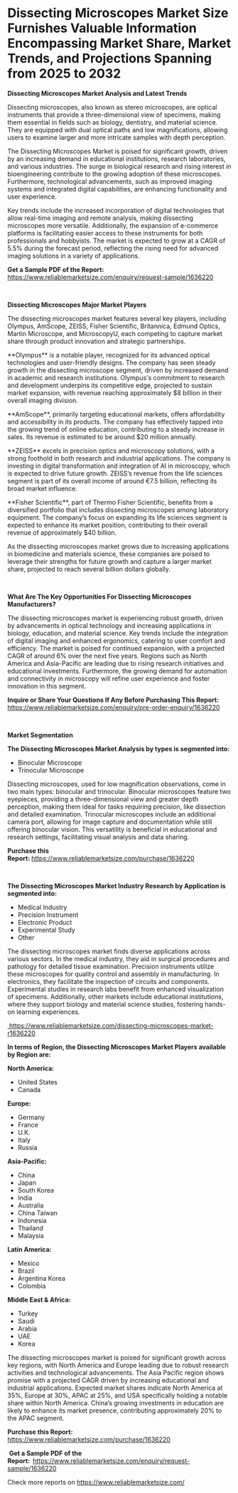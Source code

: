 <p><h1>Dissecting Microscopes Market Size Furnishes Valuable Information Encompassing Market Share, Market Trends, and Projections Spanning from 2025 to 2032</h1></p><p><strong>Dissecting Microscopes Market Analysis and Latest Trends</strong></p>
<p><p>Dissecting microscopes, also known as stereo microscopes, are optical instruments that provide a three-dimensional view of specimens, making them essential in fields such as biology, dentistry, and material science. They are equipped with dual optical paths and low magnifications, allowing users to examine larger and more intricate samples with depth perception. </p><p>The Dissecting Microscopes Market is poised for significant growth, driven by an increasing demand in educational institutions, research laboratories, and various industries. The surge in biological research and rising interest in bioengineering contribute to the growing adoption of these microscopes. Furthermore, technological advancements, such as improved imaging systems and integrated digital capabilities, are enhancing functionality and user experience.</p><p>Key trends include the increased incorporation of digital technologies that allow real-time imaging and remote analysis, making dissecting microscopes more versatile. Additionally, the expansion of e-commerce platforms is facilitating easier access to these instruments for both professionals and hobbyists. The market is expected to grow at a CAGR of 5.5% during the forecast period, reflecting the rising need for advanced imaging solutions in a variety of applications.</p></p>
<p><strong>Get a Sample PDF of the Report:&nbsp;</strong> <a href="https://www.reliablemarketsize.com/enquiry/request-sample/1636220?utm_campaign=2565&utm_medium=2&utm_source=Github&utm_content=ia&utm_term=08042025&utm_id=dissecting-microscopes">https://www.reliablemarketsize.com/enquiry/request-sample/1636220</a></p>
<p>&nbsp;</p>
<p><strong>Dissecting Microscopes Major Market Players</strong></p>
<p><p>The dissecting microscopes market features several key players, including Olympus, AmScope, ZEISS, Fisher Scientific, Britannica, Edmund Optics, Martin Microscope, and MicroscopyU, each competing to capture market share through product innovation and strategic partnerships.</p><p>**Olympus** is a notable player, recognized for its advanced optical technologies and user-friendly designs. The company has seen steady growth in the dissecting microscope segment, driven by increased demand in academic and research institutions. Olympus's commitment to research and development underpins its competitive edge, projected to sustain market expansion, with revenue reaching approximately $8 billion in their overall imaging division.</p><p>**AmScope**, primarily targeting educational markets, offers affordability and accessibility in its products. The company has effectively tapped into the growing trend of online education, contributing to a steady increase in sales. Its revenue is estimated to be around $20 million annually.</p><p>**ZEISS** excels in precision optics and microscopy solutions, with a strong foothold in both research and industrial applications. The company is investing in digital transformation and integration of AI in microscopy, which is expected to drive future growth. ZEISS’s revenue from the life sciences segment is part of its overall income of around €7.5 billion, reflecting its broad market influence.</p><p>**Fisher Scientific**, part of Thermo Fisher Scientific, benefits from a diversified portfolio that includes dissecting microscopes among laboratory equipment. The company’s focus on expanding its life sciences segment is expected to enhance its market position, contributing to their overall revenue of approximately $40 billion.</p><p>As the dissecting microscopes market grows due to increasing applications in biomedicine and materials science, these companies are poised to leverage their strengths for future growth and capture a larger market share, projected to reach several billion dollars globally.</p></p>
<p>&nbsp;</p>
<p><strong>What Are The Key Opportunities For Dissecting Microscopes Manufacturers?</strong></p>
<p><p>The dissecting microscopes market is experiencing robust growth, driven by advancements in optical technology and increasing applications in biology, education, and material science. Key trends include the integration of digital imaging and enhanced ergonomics, catering to user comfort and efficiency. The market is poised for continued expansion, with a projected CAGR of around 6% over the next five years. Regions such as North America and Asia-Pacific are leading due to rising research initiatives and educational investments. Furthermore, the growing demand for automation and connectivity in microscopy will refine user experience and foster innovation in this segment.</p></p>
<p><strong>Inquire or Share Your Questions If Any Before Purchasing This Report:</strong> <a href="https://www.reliablemarketsize.com/enquiry/pre-order-enquiry/1636220?utm_campaign=2565&utm_medium=2&utm_source=Github&utm_content=ia&utm_term=08042025&utm_id=dissecting-microscopes">https://www.reliablemarketsize.com/enquiry/pre-order-enquiry/1636220</a></p>
<p>&nbsp;</p>
<p><strong>Market Segmentation</strong></p>
<p><strong>The Dissecting Microscopes Market Analysis by types is segmented into:</strong></p>
<p><ul><li>Binocular Microscope</li><li>Trinocular Microscope</li></ul></p>
<p><p>Dissecting microscopes, used for low magnification observations, come in two main types: binocular and trinocular. Binocular microscopes feature two eyepieces, providing a three-dimensional view and greater depth perception, making them ideal for tasks requiring precision, like dissection and detailed examination. Trinocular microscopes include an additional camera port, allowing for image capture and documentation while still offering binocular vision. This versatility is beneficial in educational and research settings, facilitating visual analysis and data sharing.</p></p>
<p><strong>Purchase this Report:&nbsp;</strong><a href="https://www.reliablemarketsize.com/purchase/1636220?utm_campaign=2565&utm_medium=2&utm_source=Github&utm_content=ia&utm_term=08042025&utm_id=dissecting-microscopes">https://www.reliablemarketsize.com/purchase/1636220</a></p>
<p>&nbsp;</p>
<p><strong>The Dissecting Microscopes Market Industry Research by Application is segmented into:</strong></p>
<p><ul><li>Medical Industry</li><li>Precision Instrument</li><li>Electronic Product</li><li>Experimental Study</li><li>Other</li></ul></p>
<p><p>The dissecting microscopes market finds diverse applications across various sectors. In the medical industry, they aid in surgical procedures and pathology for detailed tissue examination. Precision instruments utilize these microscopes for quality control and assembly in manufacturing. In electronics, they facilitate the inspection of circuits and components. Experimental studies in research labs benefit from enhanced visualization of specimens. Additionally, other markets include educational institutions, where they support biology and material science studies, fostering hands-on learning experiences.</p></p>
<p><a href="https://www.reliablemarketsize.com/dissecting-microscopes-market-r1636220?utm_campaign=2565&utm_medium=2&utm_source=Github&utm_content=ia&utm_term=08042025&utm_id=dissecting-microscopes">&nbsp;https://www.reliablemarketsize.com/dissecting-microscopes-market-r1636220</a></p>
<p><strong>In terms of Region, the Dissecting Microscopes Market Players available by Region are:</strong></p>
<p>
    <p> <strong> North America: </strong>
        <ul>
            <li>United States</li>
            <li>Canada</li>
        </ul>
        </p> 
    <p> <strong> Europe: </strong>
        <ul>
            <li>Germany</li>
            <li>France</li>
            <li>U.K.</li>
            <li>Italy</li>
            <li>Russia</li>
        </ul>
        </p> 
    <p> <strong> Asia-Pacific: </strong>
        <ul>
            <li>China</li>
            <li>Japan</li>
            <li>South Korea</li>
            <li>India</li>
            <li>Australia</li>
            <li>China Taiwan</li>
            <li>Indonesia</li>
            <li>Thailand</li>
            <li>Malaysia</li>
        </ul>
        </p> 
    <p> <strong> Latin America: </strong>
        <ul>
            <li>Mexico</li>
            <li>Brazil</li>
            <li>Argentina Korea</li>
            <li>Colombia</li>
        </ul>
        </p> 
    <p> <strong> Middle East & Africa: </strong>
        <ul>
            <li>Turkey</li>
            <li>Saudi</li>
            <li>Arabia</li>
            <li>UAE</li>
            <li>Korea</li>
        </ul>
    </p>
    </p>
<p><p>The dissecting microscopes market is poised for significant growth across key regions, with North America and Europe leading due to robust research activities and technological advancements. The Asia Pacific region shows promise with a projected CAGR driven by increasing educational and industrial applications. Expected market shares indicate North America at 35%, Europe at 30%, APAC at 25%, and USA specifically holding a notable share within North America. China’s growing investments in education are likely to enhance its market presence, contributing approximately 20% to the APAC segment.</p></p>
<p><strong>Purchase this Report: </strong><a href="https://www.reliablemarketsize.com/purchase/1636220?utm_campaign=2565&utm_medium=2&utm_source=Github&utm_content=ia&utm_term=08042025&utm_id=dissecting-microscopes">https://www.reliablemarketsize.com/purchase/1636220</a></p>
<p>&nbsp;<strong>Get a Sample PDF of the Report:&nbsp;&nbsp;</strong><a href="https://www.reliablemarketsize.com/enquiry/request-sample/1636220?utm_campaign=2565&utm_medium=2&utm_source=Github&utm_content=ia&utm_term=08042025&utm_id=dissecting-microscopes">https://www.reliablemarketsize.com/enquiry/request-sample/1636220</a></p>
<p><strong></strong></p>
<p>Check more reports on <a href="https://www.reliablemarketsize.com/?utm_campaign=2565&utm_medium=2&utm_source=Github&utm_content=ia&utm_term=08042025&utm_id=dissecting-microscopes">https://www.reliablemarketsize.com/</a></p>